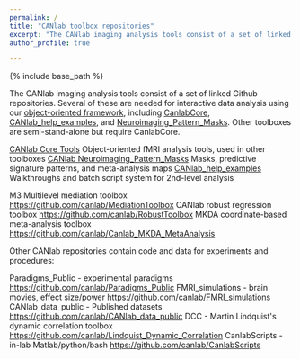 ```yaml
---
permalink: /
title: "CANlab toolbox repositories"
excerpt: "The CANlab imaging analysis tools consist of a set of linked Github repositories. Here is a list"
author_profile: true

---
```

{% include base_path %}

The CANlab imaging analysis tools consist of a set of linked Github repositories. Several of these are needed for interactive data analysis using our [object-oriented framework](/objectoriented/), including [CanlabCore](https://github.com/canlab/CanlabCore), [CANlab_help_examples](https://github.com/canlab/CANlab_help_examples), and [Neuroimaging_Pattern_Masks](https://github.com/canlab/Neuroimaging_Pattern_Masks).
Other toolboxes are semi-stand-alone but require CanlabCore.

[CANlab Core Tools](https://github.com/canlab/CanlabCore)   Object-oriented fMRI analysis tools, used in other toolboxes
[CANlab Neuroimaging_Pattern_Masks](https://github.com/canlab/Neuroimaging_Pattern_Masks)   Masks, predictive signature patterns, and meta-analysis maps
[CANlab_help_examples](https://github.com/canlab/CANlab_help_examples)    Walkthroughs and batch script system for 2nd-level analysis

M3 Multilevel mediation toolbox               https://github.com/canlab/MediationToolbox
CANlab robust regression toolbox              https://github.com/canlab/RobustToolbox
MKDA coordinate-based meta-analysis toolbox   https://github.com/canlab/Canlab_MKDA_MetaAnalysis

Other CANlab repositories contain code and data for experiments and procedures:

Paradigms_Public - experimental paradigms     https://github.com/canlab/Paradigms_Public
FMRI_simulations - brain movies, effect size/power https://github.com/canlab/FMRI_simulations
CANlab_data_public - Published datasets       https://github.com/canlab/CANlab_data_public
DCC - Martin Lindquist's dynamic correlation toolbox  https://github.com/canlab/Lindquist_Dynamic_Correlation
CanlabScripts - in-lab Matlab/python/bash     https://github.com/canlab/CanlabScripts
